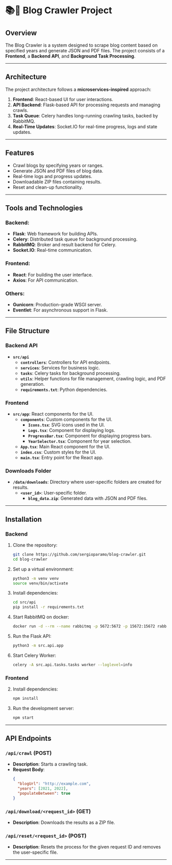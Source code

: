 
# 📚🔎 Blog Crawler Project

## Overview

The Blog Crawler is a system designed to scrape blog content based on specified years and generate JSON and PDF files. The project consists of a **Frontend**, a **Backend API**, and **Background Task Processing**.

---

## Architecture

The project architecture follows a **microservices-inspired** approach:
1. **Frontend**: React-based UI for user interactions.
2. **API Backend**: Flask-based API for processing requests and managing crawls.
3. **Task Queue**: Celery handles long-running crawling tasks, backed by RabbitMQ.
4. **Real-Time Updates**: Socket.IO for real-time progress, logs and state updates.

---

## Features

- Crawl blogs by specifying years or ranges.
- Generate JSON and PDF files of blog data.
- Real-time logs and progress updates.
- Downloadable ZIP files containing results.
- Reset and clean-up functionality.

---

## Tools and Technologies

### Backend:
- **Flask**: Web framework for building APIs.
- **Celery**: Distributed task queue for background processing.
- **RabbitMQ**: Broker and result backend for Celery.
- **Socket.IO**: Real-time communication.

### Frontend:
- **React**: For building the user interface.
- **Axios**: For API communication.

### Others:
- **Gunicorn**: Production-grade WSGI server.
- **Eventlet**: For asynchronous support in Flask.

---

## File Structure

### Backend API

- **`src/api`**
  - **`controllers`**: Controllers for API endpoints.
  - **`services`**: Services for business logic.
  - **`tasks`**: Celery tasks for background processing.
  - **`utils`**: Helper functions for file management, crawling logic, and PDF generation.
   - **`requirements.txt`**: Python dependencies.

### Frontend
- **`src/app`**: React components for the UI.
   - **`components`**: Custom components for the UI.
      - **`Icons.tsx`**: SVG icons used in the UI.
      - **`Logs.tsx`**: Component for displaying logs.
      - **`ProgressBar.tsx`**: Component for displaying progress bars.
      - **`YearSelector.tsx`**: Component for year selection.
   - **`App.tsx`**: Main React component for the UI.
   - **`index.css`**: Custom styles for the UI.
   - **`main.tsx`**: Entry point for the React app.

### Downloads Folder

- **`/data/downloads`**: Directory where user-specific folders are created for results.
   - **`<user_id>`**: User-specific folder.
      - **`blog_data.zip`**: Generated data with JSON and PDF files.

---

## Installation

### Backend

1. Clone the repository:
   ```bash
   git clone https://github.com/sergioparamo/blog-crawler.git
   cd blog-crawler
   ```

2. Set up a virtual environment:
   ```bash
   python3 -m venv venv
   source venv/bin/activate
   ```

3. Install dependencies:
   ```bash
   cd src/api
   pip install -r requirements.txt
   ```

4. Start RabbitMQ on docker:
   ```bash
   docker run -d --rm --name rabbitmq -p 5672:5672 -p 15672:15672 rabbitmq:management
   ```

5. Run the Flask API:
   ```bash
   python3 -m src.api.app
   ```

6. Start Celery Worker:
   ```bash
   celery -A src.api.tasks.tasks worker --loglevel=info
   ```

### Frontend

2. Install dependencies:
   ```bash
   npm install
   ```

3. Run the development server:
   ```bash
   npm start
   ```

---

## API Endpoints

### `/api/crawl` (POST)
- **Description**: Starts a crawling task.
- **Request Body**:
  ```json
  {
    "blogUrl": "http://example.com",
    "years": [2021, 2022],
    "populateBetween": true
  }
  ```

### `/api/download/<request_id>` (GET)
- **Description**: Downloads the results as a ZIP file.

### `/api/reset/<request_id>` (POST)
- **Description**: Resets the process for the given request ID and removes the user-specific file.

---